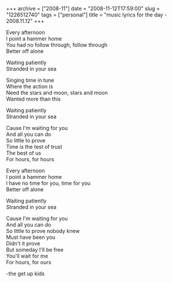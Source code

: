 +++
archive = ["2008-11"]
date = "2008-11-12T17:59:00"
slug = "1226512740"
tags = ["personal"]
title = "music lyrics for the day - 2008.11.12"
+++

Every afternoon  
I point a hammer home  
You had no follow through, follow through  
Better off alone  
  
Waiting patiently  
Stranded in your sea  
  
Singing time in tune  
Where the action is  
Need the stars and moon, stars and moon  
Wanted more than this  
  
Waiting patiently  
Stranded in your sea  
  
Cause I'm waiting for you  
And all you can do  
So little to prove  
Time is the test of trust  
The best of us  
For hours, for hours  
  
Every afternoon  
I point a hammer home  
I have no time for you, time for you  
Better off alone  
  
Waiting patiently  
Stranded in your sea  
  
Cause I'm waiting for you  
And all you can do  
So little to prove nobody knew  
Must have been you  
Didn't it prove  
But someday I'll be free  
You'll wait for me  
For hours, for ours  
  
-the get up kids

